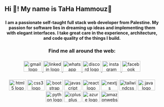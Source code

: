 <h2 align="left">Hi 👋! My name is TaHa Hammouz👋</h2>


###

<p align="left"></p>

###

<h4 align="center">I am a passionate self-taught full stack web developer from Palestine. My passion for software lies in dreaming up ideas and implementing them with elegant interfaces. I take great care in the experience, architecture, and code quality of the things I build.</h4>

###

<h3 align="center">Find me all around the web:</h3>

###

<div align="center">
  <a href="tahahammouz2k01@gmail.com" target="_blank">
    <img src="https://raw.githubusercontent.com/maurodesouza/profile-readme-generator/master/src/assets/icons/social/gmail/default.svg" width="60" height="35" alt="gmail logo"  />
  </a>
  <a href="https://www.linkedin.com/in/taha-hammouz/" target="_blank">
    <img src="https://raw.githubusercontent.com/maurodesouza/profile-readme-generator/master/src/assets/icons/social/linkedin/default.svg" width="60" height="35" alt="linkedin logo"  />
  </a>
  <a href="https://wa.me/972595710117" target="_blank">
    <img src="https://raw.githubusercontent.com/maurodesouza/profile-readme-generator/master/src/assets/icons/social/whatsapp/default.svg" width="60" height="35" alt="whatsapp logo"  />
  </a>
  <a href="Toxicity#4175" target="_blank">
    <img src="https://raw.githubusercontent.com/maurodesouza/profile-readme-generator/master/src/assets/icons/social/discord/default.svg" width="60" height="35" alt="discord logo"  />
  </a>
  <a href="https://www.instagram.com/taha_hammouz/" target="_blank">
    <img src="https://raw.githubusercontent.com/maurodesouza/profile-readme-generator/master/src/assets/icons/social/instagram/default.svg" width="60" height="35" alt="instagram logo"  />
  </a>
  <a href="https://www.facebook.com/tahahammouz" target="_blank">
    <img src="https://raw.githubusercontent.com/maurodesouza/profile-readme-generator/master/src/assets/icons/social/facebook/default.svg" width="60" height="35" alt="facebook logo"  />
  </a>
</div>

###


###

<div align="center">
  <img src="https://cdn.jsdelivr.net/gh/devicons/devicon/icons/html5/html5-original.svg" height="35" width="56" alt="html5 logo"  />
  <img src="https://cdn.jsdelivr.net/gh/devicons/devicon/icons/css3/css3-original.svg" height="35" width="56" alt="css3 logo"  />
  <img src="https://cdn.jsdelivr.net/gh/devicons/devicon/icons/bootstrap/bootstrap-original.svg" height="35" width="56" alt="bootstrap logo"  />
  <img src="https://cdn.jsdelivr.net/gh/devicons/devicon/icons/javascript/javascript-original.svg" height="35" width="56" alt="javascript logo"  />
  <img src="https://cdn.jsdelivr.net/gh/devicons/devicon/icons/react/react-original.svg" height="35" width="56" alt="react logo"  />

  <img src="https://static-00.iconduck.com/assets.00/nextjs-icon-512x309-yynfidez.png" height="35" width="56" alt="nextjs"  />
  <img src="https://cdn.icon-icons.com/icons2/2699/PNG/512/tailwindcss_logo_icon_170649.png" height="35" width="56" alt="tailwindcss"  />
  
  <img src="https://cdn.jsdelivr.net/gh/devicons/devicon/icons/java/java-original.svg" height="35" width="56" alt="java logo"  />
  <img src="https://cdn.jsdelivr.net/gh/devicons/devicon/icons/python/python-original.svg" height="35" width="56" alt="python logo"  />
  <img src="https://cdn.jsdelivr.net/gh/devicons/devicon/icons/cplusplus/cplusplus-original.svg" height="35" width="56" alt="cplusplus logo"  />
  <img src="https://cdn.jsdelivr.net/gh/devicons/devicon/icons/azure/azure-original.svg" height="35" width="56" alt="azure logo"  />
  <img src="https://cdn.jsdelivr.net/gh/devicons/devicon/icons/amazonwebservices/amazonwebservices-original.svg" height="35" width="56" alt="amazonwebservices logo"  />
</div>

###
